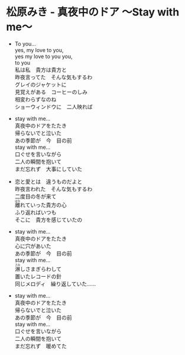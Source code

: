 # 松原みき - 真夜中のドア ～Stay with me～

- To you…  
  yes, my love to you,  
  yes my love to you you,  
  to you  
  私は私　貴方は貴方と  
  昨夜言ってた　そんな気もするわ  
  グレイのジャケットに  
  見覚えがある　コーヒーのしみ  
  相変わらずなのね  
  ショーウィンドウに　二人映れば

- stay with me…  
  真夜中のドアをたたき  
  帰らないでと泣いた  
  あの季節が　今　目の前  
  stay with me…  
  口ぐせを言いながら  
  二人の瞬間を抱いて  
  まだ忘れず　大事にしていた

- 恋と愛とは　違うものだよと  
  昨夜言われた　そんな気もするわ  
  二度目の冬が来て  
  <ruby><rb>離</rb><rt>はな</rt></ruby>れていった貴方の心  
  ふり返ればいつも  
  そこに　貴方を感じていたの

- stay with me…  
  真夜中のドアをたたき  
  心に穴があいた  
  あの季節が　今　目の前  
  stay with me…  
  <ruby><rb>淋</rb><rt>さみ</rt></ruby>しさまぎらわして  
  置いたレコードの針  
  同じメロディ　繰り返していた……

- stay with me…  
  真夜中のドアをたたき  
  帰らないでと泣いた  
  あの季節が　今　目の前  
  stay with me…  
  口ぐせを言いながら  
  二人の瞬間を抱いて  
  まだ忘れず　暖めてた

